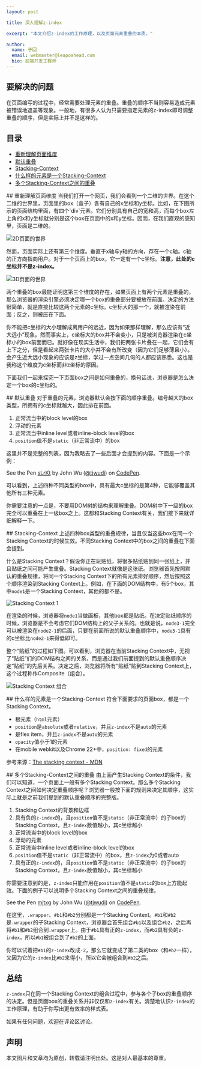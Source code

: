 ```yaml
---
layout: post

title: 深入理解z-index

excerpt: "本文介绍z-index的工作原理，以及页面元素重叠的本质。"

author:
  name: 子回
  email: webmaster@leapoahead.com
  bio: 前端开发工程师
---
```


## 要解决的问题
在页面编写的过程中，经常需要处理元素的重叠。重叠的顺序不当则容易造成元素被错误地遮盖等现象。一般地，有很多人认为只需要指定元素的z-index即可调整重叠的顺序，但是实际上并不是这样的。

## 目录

- [重新理解页面维度](#重新理解页面维度)
- [默认重叠](#默认重叠)
- [Stacking-Context](#Stacking-Context)
- [什么样的元素是一个Stacking-Context](#什么样的元素是一个Stacking-Context)
- [多个Stacking-Context之间的重叠](#多个Stacking-Context之间的重叠)

<div id="重新理解页面维度"></div>
## 重新理解页面维度
当我们打开一个网页，我们会看到一个二维的世界。在这个二维的世界里，页面里的box（盒子）各有自己的x坐标和y坐标。比如，在下图所示的页面结构里面，有四个`div`元素。它们分别具有自己的宽和高，而每个box左上角的x和y坐标就分别是这个box在页面中的x和y坐标。因而，在我们直观的感知里，页面是二维的。

![2D页面的世界](http://ww4.sinaimg.cn/mw690/6aadf779gw1eheltpc2g7j211q0t075u.jpg)


然而，页面实际上还有第三个维度。垂直于x轴与y轴的方向，存在一个c轴。c轴的正方向指向用户。对于一个页面上的box，它一定有一个c坐标。**注意，此处的c坐标并不是z-index。**

![3D页面的世界](http://ww3.sinaimg.cn/mw690/6aadf779gw1eheltpv2fij209x06ojrb.jpg)

两个重叠的box最能证明这第三个维度的存在，如果页面上有两个元素是重叠的，那么浏览器的渲染引擎必须决定哪一个box的重叠部分要被放在前面。决定的方法很简单，就是直接比较这两个元素的c坐标。c坐标大的那一个，就被渲染在前面；反之，则被压在下面。

你不能把c坐标的大小理解成离用户的远近，因为如果那样理解，那么应该有“近大远小”现象。然而事实上，c坐标大的box并不会变小，只是被浏览器渲染在c坐标小的box前面而已。就好像在现实生活中，我们把两张卡片叠在一起，它们会有上下之分，但是看起来两张卡片的大小并不会有所改变（因为它们足够薄且小）。会产生近大远小现象的应该是z坐标，学过一点空间几何的人都应该熟悉。这也是我称这个维度为c坐标而非z坐标的原因。

下面我们一起来探究一下页面box之间是如何重叠的，换句话说，浏览器是怎么决定一个box的c坐标的。

<div id="默认重叠"></div>
## 默认重叠
对于重叠的元素，浏览器默认会按下面的顺序重叠。编号越大的box类型，所拥有的c坐标就越大，因此排在前面。

1. 正常流当中的block level的box
2. 浮动的元素
3. 正常流当中inline level或者inline-block level的box
4. `position`值不是`static`（非正常流中）的box

这里并不是完整的列表，因为我略去了一些后面才会提到的内容。下面是一个示例：

<p data-height="268" data-theme-id="0" data-slug-hash="sLrKt" data-default-tab="result" class='codepen'>See the Pen <a href='http://codepen.io/tjwudi/pen/sLrKt/'>sLrKt</a> by John Wu (<a href='http://codepen.io/tjwudi'>@tjwudi</a>) on <a href='http://codepen.io'>CodePen</a>.</p>
<script async="async" src="//codepen.io/assets/embed/ei.js"></script>

可以看到，上述四种不同类型的box中，具有最大c坐标的是第4种，它能够覆盖其他所有三种元素。

你需要注意的一点是，不要用DOM树的结构来理解重叠。DOM树中下一级的box完全可以重叠在上一级box之上。这都和Stacking Context有关，我们接下来就详细解释一下。

<div id="Stacking-Context"></div>
## Stacking-Context
上述四种box类型的重叠规律，当且仅当这些box在同一个Stacking Context的时候生效。不同Stacking Context中的box之间的重叠在下面会提到。

什么是Stacking Context？假设你正在玩贴纸，将很多贴纸贴到同一张纸上，并且贴纸之间可能产生重叠。Stacking Context就像是这张纸。浏览器首先按照默认的重叠规律，将同一个Stacking Context下的所有元素排好顺序，然后按照这个顺序渲染到Stacking Context上。例如，在下面的DOM结构中，有5个box，其中`node1`是一个Stacking Context，其他的都不是。

![Stacking Context 1](http://ww3.sinaimg.cn/mw690/6aadf779gw1eheltrbayzj20d109et8u.jpg)

在渲染的时候，浏览器将`node1`当做画板，其他box都是贴纸。在决定贴纸顺序的时候，浏览器是不会考虑它们DOM结构上的父子关系的。也就是说，`node3-1`完全可以被渲染在`node2-1`的后面，只要在前面所说的默认重叠顺序中，`node3-1`具有的c坐标比`node2-1`来得低即可。

整个“贴纸”的过程如下图。可以看到，浏览器在当前Stacking Context中，无视了“贴纸”们的DOM结构之间的关系，而是通过我们前面提到的默认重叠顺序决定“贴纸”的先后关系。决定之后，浏览器将所有“贴纸”贴到Stacking Context上，这个过程称作Composite（组合）。

![Stacking Context 组合](http://ww4.sinaimg.cn/mw690/6aadf779gw1eheltrvlgsj20yk14v40k.jpg)

<div id="什么样的元素是一个Stacking-Context"></div>
## 什么样的元素是一个Stacking-Context
符合下面要求的页面box，都是一个Stacking Context。

- 根元素（`html`元素）
- `position`是`absolute`或者`relative`，并且`z-index`不是`auto`的元素
- 是flex item，并且`z-index`不是`auto`的元素
- `opacity`值小于1的元素
- 在mobile webkit以及Chrome 22+中，`position: fixed`的元素

参考来源：[The stacking context - MDN](https://developer.mozilla.org/en-US/docs/Web/Guide/CSS/Understanding_z_index/The_stacking_context)

<div id="多个Stacking-Context之间的重叠"></div>
## 多个Stacking-Context之间的重叠
由上面产生Stacking Context的条件，我们可以知道，一个页面上一般有多个Stacking Context。那么多个Stacking Context之间如何决定重叠顺序呢？浏览器一般按下面的规则来决定其顺序，这实际上就是之前我们提到的默认重叠顺序的完整版。

1. Stacking Context的背景和边框
2. 具有负的`z-index`的，且`position`值不是`static`（非正常流中）的子box的Stacking Context，且`z-index`数值越小，其c坐标越小
3. 正常流当中的block level的box
4. 浮动的元素
5. 正常流当中inline level或者inline-block level的box
6. `position`值不是`static`（非正常流中）的box，且`z-index`为0或者auto
7. 具有正的`z-index`的，且`position`值不是`static`（非正常流中）的子box的Stacking Context，且`z-index`数值越小，其c坐标越小

你需要注意到的是，`z-index`只能作用在`position`值不是`static`的box上方能起效。下面的例子可以说明多个Stacking Context之间的重叠规律。

<p data-height="268" data-theme-id="0" data-slug-hash="mjtxg" data-default-tab="result" class='codepen'>See the Pen <a href='http://codepen.io/tjwudi/pen/mjtxg/'>mjtxg</a> by John Wu (<a href='http://codepen.io/tjwudi'>@tjwudi</a>) on <a href='http://codepen.io'>CodePen</a>.</p>
<script async="async" src="//codepen.io/assets/embed/ei.js"></script>

在这里，`.wrapper`、`#b1`和`#b2`分别都是一个Stacking Context。`#b1`和`#b2`是`.wrapper`的子Stacking Context，浏览器会首先组合`#b1`以及组合`#b2`，之后再将`#b1`和`#b2`组合到`.wrapper`上。由于`#b1`具有正的`z-index`，而`#b2`具有负的`z-index`，所以`#b1`被组合到了`#b2`的上面。

你可以试着把`#b1`的`z-index`改成`-2`，那么它就变成了第二类的box（和`#b2`一样），又因为它的`z-index`比`#b2`来得小，所以它会被组合到`#b2`之后。

## 总结
`z-index`只在同一个Stacking Context的组合过程中，参与各个子box的重叠顺序的决定。但是页面box的重叠关系并非仅仅和`z-index`有关。清楚地认识`z-index`的工作原理，有助于你写出更有效率的样式表。

如果有任何问题，欢迎在评论区讨论。

## 声明
本文图片和文章均为原创，转载请注明出处。这是对人最基本的尊重。